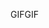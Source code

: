 <span data-ttu-id="e97c1-101">GIF</span><span class="sxs-lookup"><span data-stu-id="e97c1-101">GIF</span></span>